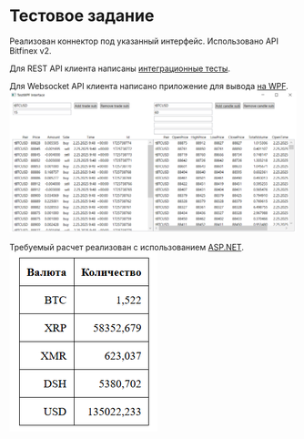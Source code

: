 # Тестовое задание

Реализован коннектор под указанный интерфейс. Использовано API Bitfinex v2.

Для REST API клиента написаны [интеграционные тесты](./IntegrationTests).

Для Websocket API клиента написано приложение для вывода [на WPF](./TestWPF).
![Интерфейс на WPF](./Img/wpf-exmp.png)

Требуемый расчет реализован с использованием [ASP.NET](./CurrencyConverter).
![Интерфейс на ASP.NET](./Img/asp-exmp.png)
